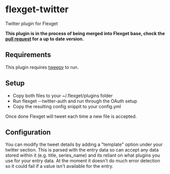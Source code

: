 flexget-twitter
===============

Twitter plugin for Flexget

**This plugin is in the process of being merged into Flexget base, check the [pull request](https://github.com/Flexget/Flexget/pull/564) for a up to date version.**

Requirements
------------

This plugin requires [tweepy](https://github.com/tweepy/tweepy) to run.

Setup
-----

* Copy both files to your ~/.flexget/plugins folder
* Run flexget --twitter-auth and run through the OAuth setup
* Copy the resulting config snippit to your config.yml

Once done Flexget will tweet each time a new file is accepted.

Configuration
-------------

You can modify the tweet details by adding a "template" option under your twitter section. This is parsed with the entry data so can accept any data stored within it (e.g. title, series_name) and its reliant on what plugins you use for your entry data. At the moment it doesn't do much error detection so it could fail if a value isn't available for the entry.
